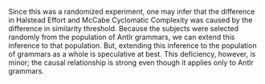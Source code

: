 Since this was a randomized experiment, one may infer that the difference in Halstead Effort and McCabe Cyclomatic Complexity was caused by the difference in similarity threshold. Because the subjects were selected randomly from the population of Antlr grammars, we can extend this inference to that population. But, extending this inference to the population of grammars as a whole is speculative at best. This deficiency, however, is minor; the causal relationship is strong even though it applies only to Antlr grammars.
